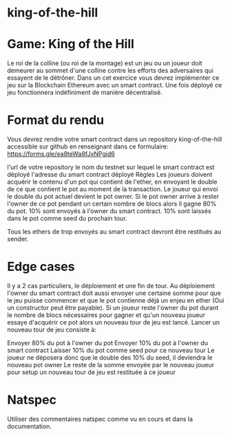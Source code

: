 # king-of-the-hill
# Game: King of the Hill
Le roi de la colline (ou roi de la montage) est un jeu ou un joueur doit demeurer au sommet d'une colline contre les efforts des adversaires qui essayent de le détrôner.
Dans un cet exercice vous devrez implémenter ce jeu sur la Blockchain Ethereum avec un smart contract.
Une fois déployé ce jeu fonctionnera indéfiniment de manière décentralisé.

# Format du rendu
Vous devrez rendre votre smart contract dans un repository king-of-the-hill accessible sur github en renseignant dans ce formulaire: https://forms.gle/ea8teWa8fJxNPgid6

l'url de votre repository
le nom du testnet sur lequel le smart contract est déployé
l'adresse du smart contract déployé
Règles
Les joueurs doivent acquérir le contenu d'un pot qui contient de l'ether, en envoyant le double de ce que contient le pot au moment de la transaction.
Le joueur qui envoi le double du pot actuel devient le pot owner.
Si le pot owner arrive à rester l'owner de ce pot pendant un certain nombre de blocs alors il gagne 80% du pot.
10% sont envoyés à l'owner du smart contract.
10% sont laissés dans le pot comme seed du prochain tour.

Tous les ethers de trop envoyés au smart contract devront être restitués au sender.

# Edge cases
Il y a 2 cas particuliers, le déploiement et une fin de tour. Au déploiement l'owner du smart contract doit aussi envoyer une certaine somme pour que le jeu puisse commencer et que le pot contienne déjà un enjeu en ether (Oui un constructor peut être payable).
Si un joueur reste l'owner du pot durant le nombre de blocs nécessaires pour gagner et qu'un nouveau joueur essaye d'acquérir ce pot alors un nouveau tour de jeu est lancé.
Lancer un nouveau tour de jeu consiste à:

Envoyer 80% du pot à l'owner du pot
Envoyer 10% du pot à l'owner du smart contract
Laisser 10% du pot comme seed pour ce nouveau tour
Le joueur ne déposera donc que le double des 10% du seed, il deviendra le nouveau pot owner
Le reste de la somme envoyée par le nouveau joueur pour setup un nouveau tour de jeu est restituée à ce joueur

# Natspec
Utiliser des commentaires natspec comme vu en cours et dans la documentation.